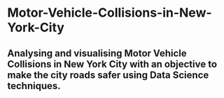 # Motor-Vehicle-Collisions-in-New-York-City

## Analysing and visualising Motor Vehicle Collisions in New York City with an objective to make the city roads safer using Data Science techniques.

